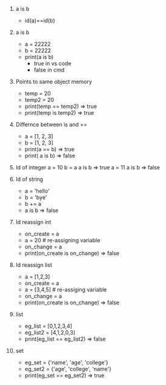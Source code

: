 1.  a is b
    - id(a)==id(b)
2.  a is b

    - a = 22222
    - b = 22222
    - print(a is b)
      - true in vs code
      - false in cmd

3.  Points to same object memory
    - temp = 20
    - temp2 = 20
    - print(temp == temp2) => true
    - print(temp is temp2) => true
4.  Differnce between is and ==
    - a = [1, 2, 3]
    - b = [1, 2, 3]
    - print(a == b) => true
    - print( a is b) => false
5.  Id of integer
    a = 10
    b = a
    a is b => true
    a = 11
    a is b => false
6.  Id of string
    - a = 'hello'
    - b = 'bye'
    - b += a
    - a is b => false
7.  Id reassign int
    - on_create = a
    - a = 20 # re-assigning variable
    - on_change = a
    - print(on_create is on_change) => false
8.  Id reassign list
    - a = [1,2,3]
    - on_create = a
    - a = [3,4,5] # re-assiging variable
    - on_change = a
    - print(on_create is on_change) => false
9.  list
    - eg_list = [0,1,2,3,4]
    - eg_list2 = [4,1,2,0,3]
    - print(eg_list == eg_list2) => false
10. set
    - eg_set = {'name', 'age', 'college'}
    - eg_set2 = {'age', 'college', 'name'}
    - print(eg_set == eg_set2) => true
